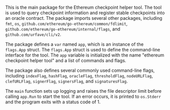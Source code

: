 This is the main package for the Ethereum checkpoint helper tool. The tool is used to query checkpoint information and register stable checkpoints into an oracle contract. The package imports several other packages, including `fmt`, `os`, `github.com/ethereum/go-ethereum/common/fdlimit`, `github.com/ethereum/go-ethereum/internal/flags`, and `github.com/urfave/cli/v2`.

The package defines a `var` named `app`, which is an instance of the `flags.App` struct. The `flags.App` struct is used to define the command-line interface for the tool. The `app` variable is initialized with the name "ethereum checkpoint helper tool" and a list of commands and flags.

The package also defines several commonly used command-line flags, including `indexFlag`, `hashFlag`, `oracleFlag`, `thresholdFlag`, `nodeURLFlag`, `clefURLFlag`, `signerFlag`, `signersFlag`, and `signaturesFlag`.

The `main` function sets up logging and raises the file descriptor limit before calling `app.Run` to start the tool. If an error occurs, it is printed to `os.Stderr` and the program exits with a status code of 1.